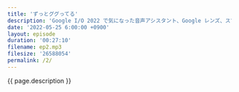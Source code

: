 ```yaml
---
title: 'ずっとググってる'
description: 'Google I/O 2022 で気になった音声アシスタント、Google レンズ、スマートグラスなどについてお話しました。'
date: '2022-05-25 6:00:00 +0900'
layout: episode
duration: '00:27:10'
filename: ep2.mp3
filesize: '26588054'
permalink: /2/
---
```


{{ page.description }}
